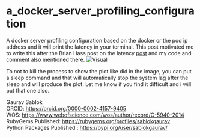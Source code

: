 # a_docker_server_profiling_configuration
A docker server profiling configuration based on the docker or the pod ip address and it will print the latency in your terminal. This post motivated me to write this after the Brian Hass post on the latency [post](https://github.com/brianjohnhaas/PingplotterByChatgpt) and my code and comment also mentioned there.
![Visual](https://github.com/sablokgaurav/a_docker_server_profiling_configuration/blob/main/docker_status.png)

To not to kill the process to show the plot like did in the image, you can put a sleep command and that will automatically stop the system lag after the sleep and will produce the plot. Let me know if you find it difficult and i will put that one also. 

Gaurav Sablok \
ORCID: https://orcid.org/0000-0002-4157-9405 \
WOS: https://www.webofscience.com/wos/author/record/C-5940-2014 \
RubyGems Published: https://rubygems.org/profiles/sablokgaurav \
Python Packages Published : https://pypi.org/user/sablokgaurav/
